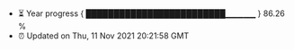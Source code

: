 - ⏳ Year progress { █████████████████████████▁▁▁▁▁ } 86.26 %
- ⏰ Updated on Thu, 11 Nov 2021 20:21:58 GMT

